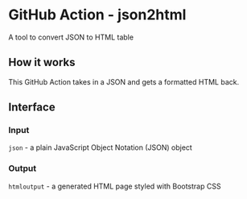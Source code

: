 # GitHub Action - json2html
A tool to convert JSON to HTML table

## How it works
This GitHub Action takes in a JSON and gets a formatted HTML back.

## Interface
### Input 
`json` - a plain JavaScript Object Notation (JSON) object

### Output 
`htmloutput` - a generated HTML page styled with Bootstrap CSS
